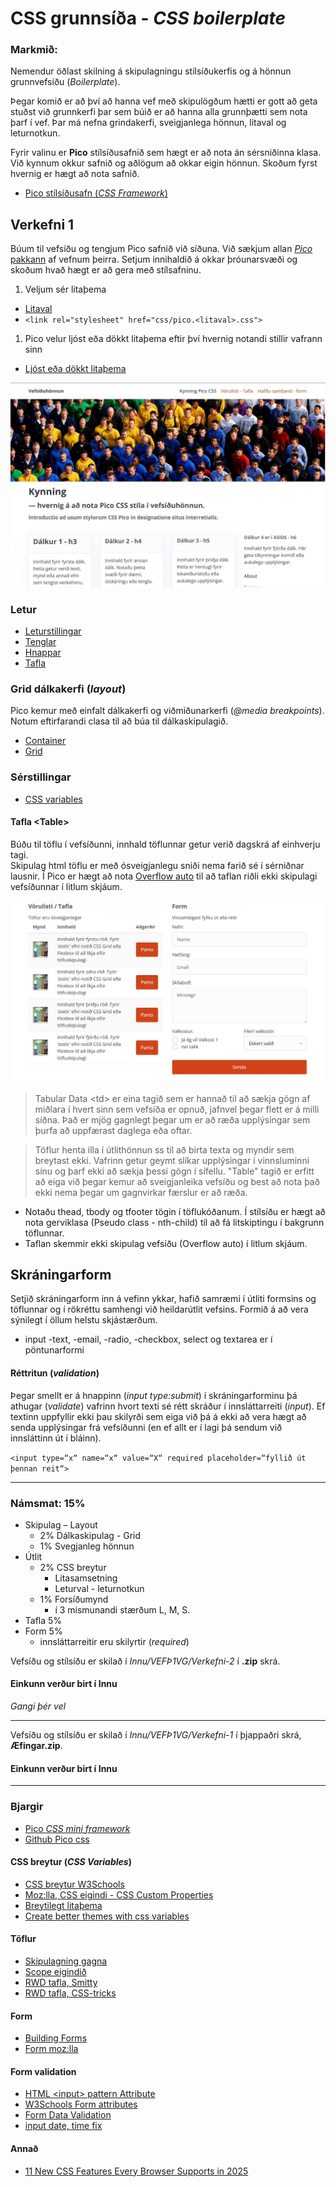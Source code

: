 # CSS grunnsíða - _CSS boilerplate_
 
### Markmið:
Nemendur öðlast skilning á skipulagningu stílsíðukerfis og á hönnun grunnvefsíðu (_Boilerplate_).

Þegar komið er að því að hanna vef með skipulögðum hætti er gott að geta stuðst við grunnkerfi þar sem búið er að hanna alla grunnþætti sem nota þarf í vef. Þar má nefna grindakerfi, sveigjanlega hönnun, litaval og leturnotkun.

Fyrir valinu er **Pico** stílsíðusafnið sem hægt er að nota án sérsniðinna klasa. Við kynnum okkur safnið og aðlögum að okkar eigin hönnun. Skoðum fyrst hvernig er hægt að nota safnið.

- [Pico stílsíðusafn (_CSS Framework_)](https://picocss.com/docs)

## Verkefni 1

Búum til vefsíðu og tengjum Pico safnið við síðuna. Við sækjum allan [_Pico_ pakkann](https://github.com/picocss/pico/archive/refs/heads/main.zip) af vefnum þeirra. Setjum innihaldið á okkar þróunarsvæði  og skoðum hvað hægt er að gera með stílsafninu. 

1. Veljum sér litaþema  
  - [Litaval](https://picocss.com/docs/colors)
  - ` <link rel="stylesheet" href="css/pico.<litaval>.css"> `
1. Pico velur ljóst eða dökkt litaþema eftir því hvernig notandi stillir vafrann sinn
  - [Ljóst eða dökkt litaþema](https://picocss.com/docs/color-schemes)

![dæmi](myndir/laptops.jpg)

### Letur

- [Leturstillingar](https://picocss.com/docs/typography)
- [Tenglar](https://picocss.com/docs/link)
- [Hnappar](https://picocss.com/docs/button)
- [Tafla](https://picocss.com/docs/table)

### Grid dálkakerfi (_layout_)

Pico kemur með einfalt dálkakerfi og viðmiðunarkerfi (_@media breakpoints_). Notum eftirfarandi clasa til að búa til dálkaskipulagið.

- [Container](https://picocss.com/docs/container)
- [Grid](https://picocss.com/docs/grid)

### Sérstillingar

- [CSS variables](https://picocss.com/docs/css-variables)

#### Tafla  &lt;Table> 

Búðu til töflu í vefsíðunni, innhald töflunnar getur verið dagskrá af einhverju tagi.  
Skipulag html  töflu er með ósveigjanlegu sniði nema farið sé í sérniðnar lausnir. Í Pico er hægt að nota [Overflow auto](https://picocss.com/docs/overflow-auto) til að taflan riðli ekki skipulagi vefsíðunnar í litlum skjáum.

![töflumynd](myndir/laptops2.jpg)

> Tabular Data &lt;td> er eina tagið sem er hannað til að sækja gögn af miðlara í hvert sinn sem vefsíða er opnuð, jafnvel þegar flett er á milli síðna. Það er mjög gagnlegt þegar um er að ræða upplýsingar sem þurfa að uppfærast daglega eða oftar.

> Töflur henta illa í útlithönnun ss til að birta texta og myndir sem breytast ekki. Vafrinn getur geymt slíkar upplýsingar í vinnsluminni sínu og þarf ekki að sækja þessi gögn í sífellu. "Table" tagið er erfitt að eiga við þegar kemur að sveigjanleika vefsíðu og best að nota það ekki nema þegar um gagnvirkar færslur er að ræða.  

* Notaðu thead, tbody og tfooter tögin í töflukóðanum. Í stílsíðu er hægt að nota gerviklasa (Pseudo class - nth-child) til að fá litskiptingu í bakgrunn töflunnar. 
* Taflan skemmir ekki skipulag vefsíðu (Overflow auto) í litlum skjáum. 

## Skráningarform 

Setjið skráningarform inn á vefinn ykkar, hafið samræmi í útliti formsins og töflunnar og í rökréttu samhengi við heildarútlit vefsins.  Formið á að vera sýnilegt í öllum helstu skjástærðum. 

* input -text, -email, -radio, -checkbox, select og textarea er í pöntunarformi 

#### Réttritun (_validation_)
Þegar smellt er á hnappinn (_input type:submit_) í skráningarforminu þá athugar (_validate_) vafrinn hvort texti sé rétt skráður í innsláttarreiti (_input_). Ef textinn uppfyllir ekki þau skilyrði sem eiga við þá á ekki að vera hægt að senda upplýsingar frá vefsíðunni (en ef allt er í lagi þá sendum við innsláttinn út í bláinn). 

` <input type=“x“ name=“x“ value=“X“ required placeholder=“fyllið út þennan reit“> `

---

### Námsmat: 15%

* Skipulag – Layout				
  * 2% Dálkaskipulag - Grid 
  *	1% Svegjanleg hönnun
* Útlit					
  * 2% CSS breytur
    - Litasamsetning
    - Leturval - leturnotkun
  * 1% Forsíðumynd
    - í 3 mismunandi stærðum L, M, S.
* Tafla	5%
* Form	5%				
  * innsláttarreitir eru skilyrtir (_required_)	

Vefsíðu og stílsíðu er skilað í _Innu/VEFÞ1VG/Verkefni-2_ í **.zip** skrá. 

#### Einkunn verður birt í Innu

_Gangi þér vel_

---

Vefsíðu og stílsíðu er skilað í _Innu/VEFÞ1VG/Verkefni-1_ í þjappaðri skrá, **Æfingar.zip**. 

#### Einkunn verður birt í Innu

---

### Bjargir

* [Pico _CSS mini framework_](https://picocss.com/docs)
* [Github Pico css](https://github.com/picocss/pico)

#### CSS breytur (_CSS Variables_)

* [CSS breytur W3Schools](https://www.w3schools.com/css/css3_variables.asp)
* [Moz:lla, CSS eigindi - CSS Custom Properties](https://developer.mozilla.org/en-US/docs/Web/CSS/Using_CSS_custom_properties)
* [Breytilegt litaþema](https://dev.to/fabiogiolito/create-a-color-theme-with-these-upcoming-css-features-4o83)
* [Create better themes with css variables](https://blog.logrocket.com/create-better-themes-with-css-variables/)

#### Töflur 	

* [Skipulagning gagna](http://learn.shayhowe.com/html-css/organizing-data-with-tables/)
* [Scope eigindið](https://www.w3schools.com/tags/att_scope.asp)
* [RWD tafla, Smitty](http://allthingssmitty.com/2016/10/03/responsive-table-layout/)
* [RWD tafla, CSS-tricks](https://css-tricks.com/responsive-data-tables/)

#### Form

*   [Building Forms](http://learn.shayhowe.com/html-css/building-forms/)
*   [Form moz:lla](https://developer.mozilla.org/en-US/docs/Web/HTML/Element/form)

#### Form validation

* [HTML &lt;input> pattern Attribute](https://www.w3schools.com/tags/att_input_pattern.asp)
* [W3Schools Form attributes](http://www.w3schools.com/html/html_form_attributes.asp)
* [Form Data Validation](https://developer.mozilla.org/en-US/docs/Web/Guide/HTML/Forms/Data_form_validation)
* [input date, time fix](https://stackoverflow.com/questions/14946091/are-there-any-style-options-for-the-html5-date-picker?newreg=23b233a466f14c6e851d6e948e96d7ee)

#### Annað
* [11 New CSS Features Every Browser Supports in 2025](https://www.youtube.com/watch?v=55uUK-iJeNM)


